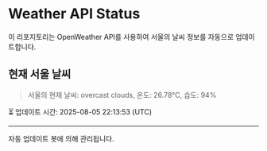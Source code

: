 
# Weather API Status

이 리포지토리는 OpenWeather API를 사용하여 서울의 날씨 정보를 자동으로 업데이트합니다.

## 현재 서울 날씨
> 서울의 현재 날씨: overcast clouds, 온도: 26.78°C, 습도: 94%

⏳ 업데이트 시간: 2025-08-05 22:13:53 (UTC)

---
자동 업데이트 봇에 의해 관리됩니다.
